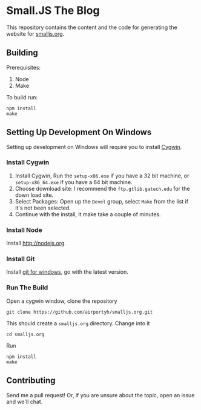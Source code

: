 Small.JS The Blog
=================

This repository contains the content and the code for generating the website for [smalljs.org](http://smalljs.org).

## Building

Prerequisites:

1. Node
2. Make

To build run:

    npm install
    make

## Setting Up Development On Windows

Setting up development on Windows will require you to install [Cygwin](http://www.cygwin.com/).

### Install Cygwin

1. Install Cygwin, Run the `setup-x86.exe` if you have a 32 bit machine, or `setup-x86_64.exe` if you have a 64 bit machine.
2. Choose download site: I recommend the `ftp.gtlib.gatech.edu` for the down load site.
3. Select Packages: Open up the `Devel` group, select `Make` from the list if it's not been selected.
4. Continue with the install, it make take a couple of minutes.

### Install Node

Install <http://nodejs.org>.

### Install Git

Install [git for windows](http://msysgit.github.io/), go with the latest version.

### Run The Build

Open a cygwin window, clone the repository

```
git clone https://github.com/airportyh/smalljs.org.git
```

This should create a `smalljs.org` directory. Change into it

```
cd smalljs.org
```

Run

```
npm install
make
```

## Contributing

Send me a pull request! Or, if you are unsure about the topic, open an issue and we'll chat.